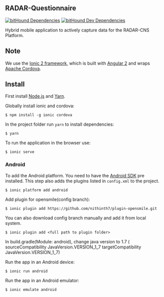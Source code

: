 ## RADAR-Questionnaire

[![bitHound Dependencies](https://www.bithound.io/github/RADAR-CNS/RADAR-Questionnaire/badges/dependencies.svg)](https://www.bithound.io/github/RADAR-CNS/RADAR-Questionnaire/develop/dependencies/npm) [![bitHound Dev Dependencies](https://www.bithound.io/github/RADAR-CNS/RADAR-Questionnaire/badges/devDependencies.svg)](https://www.bithound.io/github/RADAR-CNS/RADAR-Questionnaire/develop/dependencies/npm)

Hybrid mobile application to actively capture data for the RADAR-CNS Platform.

## Note

We use the [Ionic 2 framework](http://ionicframework.com/docs/v2/), which is built with [Angular 2](https://angular.io/) and wraps [Apache Cordova](https://cordova.apache.org/).

## Install

First install [Node.js](https://nodejs.org/) and [Yarn](https://yarnpkg.com/en/docs/install).

Globally install ionic and cordova:
```
$ npm install -g ionic cordova
```

In the project folder run `yarn` to install dependencies:
```
$ yarn
```

To run the application in the browser use:
```
$ ionic serve
```

### Android

To add the Android platform. You need to have the [Android SDK](https://developer.android.com/studio/index.html) pre installed. This step also adds the plugins listed in `config.xml` to the project.
```
$ ionic platform add android
```
Add plugin for opensmile(config branch):
```
$ ionic plugin add https://github.com/nithinth7/plugin-opensmile.git
```
You can also download config branch manually and add it from local system.
```
$ ionic plugin add <full path to plugin folder>
```

In build.gradle(Module: android), change java version to 1.7 ( sourceCompatibility JavaVersion.VERSION_1_7
targetCompatibility JavaVersion.VERSION_1_7) 

Run the app in an Android device:
```
$ ionic run android
```

Run the app in an Android emulator:
```
$ ionic emulate android
```
